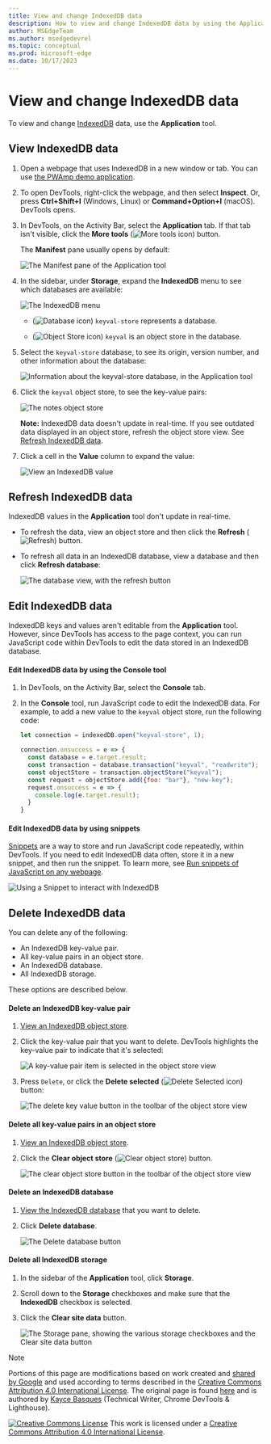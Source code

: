 ```yaml
---
title: View and change IndexedDB data
description: How to view and change IndexedDB data by using the Application tool and snippets.
author: MSEdgeTeam
ms.author: msedgedevrel
ms.topic: conceptual
ms.prod: microsoft-edge
ms.date: 10/17/2023
---
```

<!-- Copyright Kayce Basques

   Licensed under the Apache License, Version 2.0 (the "License");
   you may not use this file except in compliance with the License.
   You may obtain a copy of the License at

       https://www.apache.org/licenses/LICENSE-2.0

   Unless required by applicable law or agreed to in writing, software
   distributed under the License is distributed on an "AS IS" BASIS,
   WITHOUT WARRANTIES OR CONDITIONS OF ANY KIND, either express or implied.
   See the License for the specific language governing permissions and
   limitations under the License.  -->
# View and change IndexedDB data

To view and change [IndexedDB](https://developer.mozilla.org/docs/Web/API/IndexedDB_API) data, use the **Application** tool.


<!-- ====================================================================== -->
## View IndexedDB data

1. Open a webpage that uses IndexedDB in a new window or tab. You can use [the PWAmp demo application](https://microsoftedge.github.io/Demos/pwamp/).

1. To open DevTools, right-click the webpage, and then select **Inspect**.  Or, press **Ctrl+Shift+I** (Windows, Linux) or **Command+Option+I** (macOS).  DevTools opens.

1. In DevTools, on the Activity Bar, select the **Application** tab.  If that tab isn't visible, click the **More tools** (![More tools icon](./indexeddb-images/more-tools-icon.png)) button.

   The **Manifest** pane usually opens by default:

   ![The Manifest pane of the Application tool](./indexeddb-images/application-tool-manifest-panel.png)

1. In the sidebar, under **Storage**, expand the **IndexedDB** menu to see which databases are available:

   ![The IndexedDB menu](./indexeddb-images/expanded-indexeddb-menu.png)

   * (![Database icon](./indexeddb-images/database-icon.png)) `keyval-store` represents a database.

   * (![Object Store icon](./indexeddb-images/object-store-icon.png)) `keyval` is an object store in the database.

1. Select the `keyval-store` database, to see its origin, version number, and other information about the database:

   ![Information about the keyval-store database, in the Application tool](./indexeddb-images/database-information.png)

1. Click the `keyval` object store, to see the key-value pairs:

   ![The notes object store](./indexeddb-images/object-store-key-values.png)

   **Note:** IndexedDB data doesn't update in real-time. If you see outdated data displayed in an object store, refresh the object store view. See [Refresh IndexedDB data](#refresh-indexeddb-data).

1. Click a cell in the **Value** column to expand the value:

   ![View an IndexedDB value](./indexeddb-images/expanded-value.png)


<!-- ====================================================================== -->
## Refresh IndexedDB data

IndexedDB values in the **Application** tool don't update in real-time.

*  To refresh the data, view an object store and then click the **Refresh** (![Refresh](./indexeddb-images/reload-icon.png)) button.

*  To refresh all data in an IndexedDB database, view a database and then click **Refresh database**:

   ![The database view, with the refresh button](./indexeddb-images/refresh-db.png)


<!-- ====================================================================== -->
## Edit IndexedDB data

IndexedDB keys and values aren't editable from the **Application** tool.  However, since DevTools has access to the page context, you can run JavaScript code within DevTools to edit the data stored in an IndexedDB database.

#### Edit IndexedDB data by using the Console tool

1. In DevTools, on the Activity Bar, select the **Console** tab.

1. In the **Console** tool, run JavaScript code to edit the IndexedDB data. For example, to add a new value to the `keyval` object store, run the following code:
   
   ```javascript
   let connection = indexedDB.open("keyval-store", 1);

   connection.onsuccess = e => {
     const database = e.target.result;
     const transaction = database.transaction("keyval", "readwrite");
     const objectStore = transaction.objectStore("keyval");
     const request = objectStore.add({foo: "bar"}, "new-key");
     request.onsuccess = e => {
       console.log(e.target.result);
     }
   }
   ```

#### Edit IndexedDB data by using snippets

[Snippets](../javascript/snippets.md) are a way to store and run JavaScript code repeatedly, within DevTools.  If you need to edit IndexedDB data often, store it in a new snippet, and then run the snippet. To learn more, see [Run snippets of JavaScript on any webpage](../javascript/snippets.md).

![Using a Snippet to interact with IndexedDB](./indexeddb-images/edit-from-snippet.png)


<!-- ====================================================================== -->
## Delete IndexedDB data


You can delete any of the following:
* An IndexedDB key-value pair.
* All key-value pairs in an object store.
* An IndexedDB database.
* All IndexedDB storage.

These options are described below.


#### Delete an IndexedDB key-value pair

1. [View an IndexedDB object store](#view-indexeddb-data).

1. Click the key-value pair that you want to delete.  DevTools highlights the key-value pair to indicate that it's selected:

   ![A key-value pair item is selected in the object store view](./indexeddb-images/select-keyval.png)

1. Press `Delete`, or click the **Delete selected** (![Delete Selected icon](./indexeddb-images/delete-icon.png)) button:

   ![The delete key value button in the toolbar of the object store view](./indexeddb-images/delete-keyval.png)

#### Delete all key-value pairs in an object store

1. [View an IndexedDB object store](#view-indexeddb-data).

1. Click the **Clear object store** (![Clear object store](./indexeddb-images/clear-icon.png)) button.

   ![The clear object store button in the toolbar of the object store view](./indexeddb-images/clear-object-store.png)

#### Delete an IndexedDB database

1. [View the IndexedDB database](#view-indexeddb-data) that you want to delete.

1. Click **Delete database**.

   ![The Delete database button](./indexeddb-images/delete-database.png)

#### Delete all IndexedDB storage

1. In the sidebar of the **Application** tool, click **Storage**.

1. Scroll down to the **Storage** checkboxes and make sure that the **IndexedDB** checkbox is selected.

1. Click the **Clear site data** button.

   ![The Storage pane, showing the various storage checkboxes and the Clear site data button](./indexeddb-images/clear-site-data.png)


<!-- ====================================================================== -->
> [!NOTE]
> Portions of this page are modifications based on work created and [shared by Google](https://developers.google.com/terms/site-policies) and used according to terms described in the [Creative Commons Attribution 4.0 International License](https://creativecommons.org/licenses/by/4.0).
> The original page is found [here](https://developer.chrome.com/docs/devtools/storage/indexeddb/) and is authored by [Kayce Basques](https://developers.google.com/web/resources/contributors#kayce-basques) (Technical Writer, Chrome DevTools \& Lighthouse).

[![Creative Commons License](../../media/cc-logo/88x31.png)](https://creativecommons.org/licenses/by/4.0)
This work is licensed under a [Creative Commons Attribution 4.0 International License](https://creativecommons.org/licenses/by/4.0).
